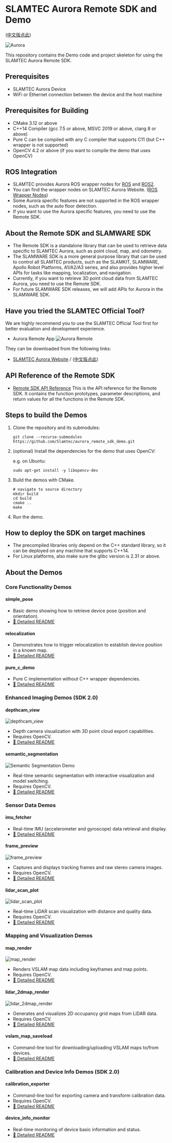 # SLAMTEC Aurora Remote SDK and Demo

([中文版点此](README.zh-CN.md))

![Aurora](res/aurora.device.png)


This repository contains the Demo code and project skeleton for using the SLAMTEC Aurora Remote SDK.


## Prerequisites
- SLAMTEC Aurora Device
- WiFi or Ethernet connection between the device and the host machine

## Prerequisites for Building
- CMake 3.12 or above
- C++14 Compiler (gcc 7.5 or above, MSVC 2019 or above, clang 8 or above)
- Pure C can be compiled with any C compiler that supports C11 (but C++ wrapper is not supported)
- OpenCV 4.2 or above (if you want to compile the demo that uses OpenCV)

## ROS Integration
- SLAMTEC provides Aurora ROS wrapper nodes for [ROS](https://github.com/Slamtec/aurora_ros) and [ROS2](https://github.com/Slamtec/aurora_ros/tree/ros2).
- You can find the wrapper nodes on SLAMTEC Aurora Website. ([ROS Wrapper Nodes](https://developer.slamtec.com/docs/slamware/aurora_ros2_sdk_en/))
- Some Aurora specific features are not supported in the ROS wrapper nodes, such as the auto floor detection.
- If you want to use the Aurora specific features, you need to use the Remote SDK.

## About the Remote SDK and SLAMWARE SDK
- The Remote SDK is a standalone library that can be used to retrieve data specific to SLAMTEC Aurora, such as point cloud, map, and odometry.
- The SLAMWARE SDK is a more general purpose library that can be used to control all SLAMTEC products, such as the SLAMKIT, SLAMWARE, Apollo Robot Platforms, A1/A2/A3 series, and also provides higher level APIs for tasks like mapping, localization, and navigation. 
- Currently, if you want to retrieve 3D point cloud data from SLAMTEC Aurora, you need to use the Remote SDK.
- For future SLAMWARE SDK releases, we will add APIs for Aurora in the SLAMWARE SDK.

## Have you tried the SLAMTEC Official Tool?
We are highly recommend you to use the SLAMTEC Official Tool first for better evaluation and development experience.
- Aurora Remote App
![Aurora Remote](res/aurora.remote.png)

They can be downloaded from the following links:
- [SLAMTEC Aurora Website](https://www.slamtec.com/en/Aurora) / ([中文版点此](https://www.slamtec.com/cn/Aurora))

## API Reference of the Remote SDK
- [Remote SDK API Reference](doc/html/index.html)
This is the API reference for the Remote SDK. It contains the function prototypes, parameter descriptions, and return values for all the functions in the Remote SDK.


## Steps to build the Demos
1. Clone the repository and its submodules:
    ```
    git clone --recurse-submodules https://github.com/Slamtec/aurora_remote_sdk_demo.git
   
2. (optional) Install the dependencies for the demo that uses OpenCV:
  
   e.g. on Ubuntu:
   ```
   sudo apt-get install -y libopencv-dev
   ```

3. Build the demos with CMake.

    ```
    # navigate to source directory
    mkdir build
    cd build
    cmake ..
    make
    ```
4. Run the demo.


## How to deploy the SDK on target machines
- The precompiled libraries only depend on the C++ standard library, so it can be deployed on any machine that supports C++14.
- For Linux platforms, also make sure the glibc version is 2.31 or above.

## About the Demos

### Core Functionality Demos

#### simple_pose
- Basic demo showing how to retrieve device pose (position and orientation).
- [📖 Detailed README](demo/simple_pose/README.md)

#### relocalization  
- Demonstrates how to trigger relocalization to establish device position in a known map.
- [📖 Detailed README](demo/relocalization/README.md)

#### pure_c_demo
- Pure C implementation without C++ wrapper dependencies.
- [📖 Detailed README](demo/pure_c_demo/README.md)

### Enhanced Imaging Demos (SDK 2.0)

#### depthcam_view
![depthcam_view](res/demo_depthcam.gif)
- Depth camera visualization with 3D point cloud export capabilities.
- Requires OpenCV.
- [📖 Detailed README](demo/depthcam_view/README.md)

#### semantic_segmentation
![Semantic Segmentation Demo](res/demo_sematic_seg.gif)
- Real-time semantic segmentation with interactive visualization and model switching.
- Requires OpenCV.
- [📖 Detailed README](demo/semantic_segmentation/README.md)

### Sensor Data Demos

#### imu_fetcher
- Real-time IMU (accelerometer and gyroscope) data retrieval and display.
- [📖 Detailed README](demo/imu_fetcher/README.md)

#### frame_preview
![frame_preview](res/demo_tracking_prev_full.png)
- Captures and displays tracking frames and raw stereo camera images.
- Requires OpenCV.
- [📖 Detailed README](demo/frame_preview/README.md)

#### lidar_scan_plot
![lidar_scan_plot](res/demo.lidar.scan.rendering.gif)  
- Real-time LiDAR scan visualization with distance and quality data.
- Requires OpenCV.
- [📖 Detailed README](demo/lidar_scan_plot/README.md)

### Mapping and Visualization Demos

#### map_render
![map_render](res/demo_vertical_map.gif)
- Renders VSLAM map data including keyframes and map points.
- Requires OpenCV.
- [📖 Detailed README](demo/map_render/README.md)

#### lidar_2dmap_render
![lidar_2dmap_render](res/demo_lidar_2dmap.gif)
- Generates and visualizes 2D occupancy grid maps from LiDAR data.
- Requires OpenCV.
- [📖 Detailed README](demo/lidar_2dmap_render/README.md)

#### vslam_map_saveload
- Command-line tool for downloading/uploading VSLAM maps to/from devices.
- [📖 Detailed README](demo/vslam_map_saveload/README.md)



### Calibration and Device Info Demos (SDK 2.0)

#### calibration_exporter
- Command-line tool for exporting camera and transform calibration data.
- Requires OpenCV.
- [📖 Detailed README](demo/calibration_exporter/README.md)

#### device_info_monitor
- Real-time monitoring of device basic information and status.
- [📖 Detailed README](demo/device_info_monitor/README.md)